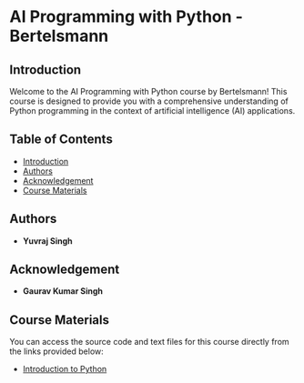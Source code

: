 # AI Programming with Python - Bertelsmann

## Introduction

Welcome to the AI Programming with Python course by Bertelsmann! This course is designed to provide you with a comprehensive understanding of Python programming in the context of artificial intelligence (AI) applications.

## Table of Contents

- [Introduction](#introduction)
- [Authors](#authors)
- [Acknowledgement](#acknowledgement)
- [Course Materials](#course-materials)

## Authors

- **Yuvraj Singh**

## Acknowledgement

- **Gaurav Kumar Singh**

## Course Materials

You can access the source code and text files for this course directly from the links provided below:

- [Introduction to Python](/intro_to_python)
